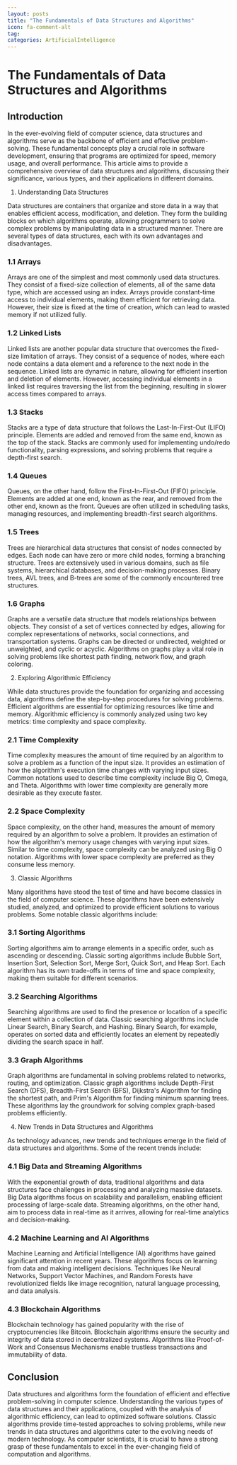 ```yaml
---
layout: posts
title: "The Fundamentals of Data Structures and Algorithms"
icon: fa-comment-alt
tag:      
categories: ArtificialIntelligence
---
```



# The Fundamentals of Data Structures and Algorithms

## Introduction

In the ever-evolving field of computer science, data structures and algorithms serve as the backbone of efficient and effective problem-solving. These fundamental concepts play a crucial role in software development, ensuring that programs are optimized for speed, memory usage, and overall performance. This article aims to provide a comprehensive overview of data structures and algorithms, discussing their significance, various types, and their applications in different domains.

1. Understanding Data Structures

Data structures are containers that organize and store data in a way that enables efficient access, modification, and deletion. They form the building blocks on which algorithms operate, allowing programmers to solve complex problems by manipulating data in a structured manner. There are several types of data structures, each with its own advantages and disadvantages.

### 1.1 Arrays

Arrays are one of the simplest and most commonly used data structures. They consist of a fixed-size collection of elements, all of the same data type, which are accessed using an index. Arrays provide constant-time access to individual elements, making them efficient for retrieving data. However, their size is fixed at the time of creation, which can lead to wasted memory if not utilized fully.

### 1.2 Linked Lists

Linked lists are another popular data structure that overcomes the fixed-size limitation of arrays. They consist of a sequence of nodes, where each node contains a data element and a reference to the next node in the sequence. Linked lists are dynamic in nature, allowing for efficient insertion and deletion of elements. However, accessing individual elements in a linked list requires traversing the list from the beginning, resulting in slower access times compared to arrays.

### 1.3 Stacks

Stacks are a type of data structure that follows the Last-In-First-Out (LIFO) principle. Elements are added and removed from the same end, known as the top of the stack. Stacks are commonly used for implementing undo/redo functionality, parsing expressions, and solving problems that require a depth-first search.

### 1.4 Queues

Queues, on the other hand, follow the First-In-First-Out (FIFO) principle. Elements are added at one end, known as the rear, and removed from the other end, known as the front. Queues are often utilized in scheduling tasks, managing resources, and implementing breadth-first search algorithms.

### 1.5 Trees

Trees are hierarchical data structures that consist of nodes connected by edges. Each node can have zero or more child nodes, forming a branching structure. Trees are extensively used in various domains, such as file systems, hierarchical databases, and decision-making processes. Binary trees, AVL trees, and B-trees are some of the commonly encountered tree structures.

### 1.6 Graphs

Graphs are a versatile data structure that models relationships between objects. They consist of a set of vertices connected by edges, allowing for complex representations of networks, social connections, and transportation systems. Graphs can be directed or undirected, weighted or unweighted, and cyclic or acyclic. Algorithms on graphs play a vital role in solving problems like shortest path finding, network flow, and graph coloring.

2. Exploring Algorithmic Efficiency

While data structures provide the foundation for organizing and accessing data, algorithms define the step-by-step procedures for solving problems. Efficient algorithms are essential for optimizing resources like time and memory. Algorithmic efficiency is commonly analyzed using two key metrics: time complexity and space complexity.

### 2.1 Time Complexity

Time complexity measures the amount of time required by an algorithm to solve a problem as a function of the input size. It provides an estimation of how the algorithm's execution time changes with varying input sizes. Common notations used to describe time complexity include Big O, Omega, and Theta. Algorithms with lower time complexity are generally more desirable as they execute faster.

### 2.2 Space Complexity

Space complexity, on the other hand, measures the amount of memory required by an algorithm to solve a problem. It provides an estimation of how the algorithm's memory usage changes with varying input sizes. Similar to time complexity, space complexity can be analyzed using Big O notation. Algorithms with lower space complexity are preferred as they consume less memory.

3. Classic Algorithms

Many algorithms have stood the test of time and have become classics in the field of computer science. These algorithms have been extensively studied, analyzed, and optimized to provide efficient solutions to various problems. Some notable classic algorithms include:

### 3.1 Sorting Algorithms

Sorting algorithms aim to arrange elements in a specific order, such as ascending or descending. Classic sorting algorithms include Bubble Sort, Insertion Sort, Selection Sort, Merge Sort, Quick Sort, and Heap Sort. Each algorithm has its own trade-offs in terms of time and space complexity, making them suitable for different scenarios.

### 3.2 Searching Algorithms

Searching algorithms are used to find the presence or location of a specific element within a collection of data. Classic searching algorithms include Linear Search, Binary Search, and Hashing. Binary Search, for example, operates on sorted data and efficiently locates an element by repeatedly dividing the search space in half.

### 3.3 Graph Algorithms

Graph algorithms are fundamental in solving problems related to networks, routing, and optimization. Classic graph algorithms include Depth-First Search (DFS), Breadth-First Search (BFS), Dijkstra's Algorithm for finding the shortest path, and Prim's Algorithm for finding minimum spanning trees. These algorithms lay the groundwork for solving complex graph-based problems efficiently.

4. New Trends in Data Structures and Algorithms

As technology advances, new trends and techniques emerge in the field of data structures and algorithms. Some of the recent trends include:

### 4.1 Big Data and Streaming Algorithms

With the exponential growth of data, traditional algorithms and data structures face challenges in processing and analyzing massive datasets. Big Data algorithms focus on scalability and parallelism, enabling efficient processing of large-scale data. Streaming algorithms, on the other hand, aim to process data in real-time as it arrives, allowing for real-time analytics and decision-making.

### 4.2 Machine Learning and AI Algorithms

Machine Learning and Artificial Intelligence (AI) algorithms have gained significant attention in recent years. These algorithms focus on learning from data and making intelligent decisions. Techniques like Neural Networks, Support Vector Machines, and Random Forests have revolutionized fields like image recognition, natural language processing, and data analysis.

### 4.3 Blockchain Algorithms

Blockchain technology has gained popularity with the rise of cryptocurrencies like Bitcoin. Blockchain algorithms ensure the security and integrity of data stored in decentralized systems. Algorithms like Proof-of-Work and Consensus Mechanisms enable trustless transactions and immutability of data.

## Conclusion

Data structures and algorithms form the foundation of efficient and effective problem-solving in computer science. Understanding the various types of data structures and their applications, coupled with the analysis of algorithmic efficiency, can lead to optimized software solutions. Classic algorithms provide time-tested approaches to solving problems, while new trends in data structures and algorithms cater to the evolving needs of modern technology. As computer scientists, it is crucial to have a strong grasp of these fundamentals to excel in the ever-changing field of computation and algorithms.
